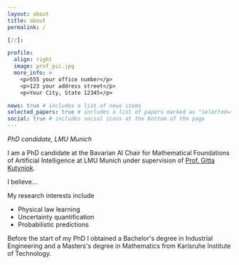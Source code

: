 ```yaml
---
layout: about
title: about
permalink: /

[//]: 

profile:
  align: right
  image: prof_pic.jpg
  more_info: >
    <p>555 your office number</p>
    <p>123 your address street</p>
    <p>Your City, State 12345</p>

news: true # includes a list of news items
selected_papers: true # includes a list of papers marked as "selected={true}"
social: true # includes social icons at the bottom of the page
---
```


*PhD candidate, LMU Munich*

I am a PhD candidate at the Bavarian AI Chair for Mathematical Foundations of Artificial Intelligence at LMU Munich under supervision of [Prof. Gitta Kutyniok](https://www.ai.math.uni-muenchen.de/members/professor/kutyniok/index.html).

I believe...

My research interests include
- Physical law learning
- Uncertainty quantification
- Probabilistic predictions

Before the start of my PhD I obtained a Bachelor's degree in Industrial Engineering and a Masters's degree in Mathematics from Karlsruhe Institute of Technology.
